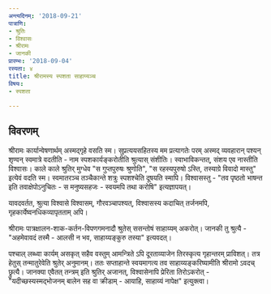 ```yaml
---
अन्त्यदिनम्: '2018-09-21'
पात्राणि:
- श्रुतिः
- विश्वासः
- श्रीरामः
- जानकी
प्रारम्भः: '2018-09-04'
रस्यता: ४
title: श्रीरामस्य स्पशता साहाय्यञ्च
विषयः:
- स्पशता

---
```


## विवरणम्
श्रीरामः कार्यान्वेषणार्थम् अस्मद्गृहे वसति स्म। सुप्रत्ययसहितस्य मम प्रत्यागतेः परम् अस्मद् व्यवहारान् पश्यन् शृण्वन् स्वमात्रे वदतीति - नाम स्पशकार्यङ्करोतीति श्रुत्यास् संशीतिः। स्वाभाविकन्तत्, संशय एव नास्तीति विश्वासः। काले काले श्रुतिर् मुग्धेव "स गुप्तपुरुषः श्रुणोति", "स रहस्यपुरुषो ऽस्ति, तस्याग्रे विवादो मास्तु" इत्येवं वदति स्म। स्वमातरञ्च तञ्चैकान्ते शत्रुः स्पशश्चेति दूषयति स्मापि। विश्वासस्तु - "तव पृष्ठतो भाषन्त इति तवाक्षेपोऽनुचितः - स मनुष्यसहजः - स्वयमपि तथा करोषि" इत्यज्ञापयत्।

यावदवर्तत, श्रुत्या विश्वासे विश्वासम्, गौरवञ्चापश्यत्, विश्वासस्य कदाचित् तर्जनमपि, गृहकार्येष्वनधिकव्यापृतताम् अपि।

श्रीरामः पात्रक्षालन-शाक-कर्तन-विपणगमनादौ श्रुतेस् ससन्तोषं साहाय्यम् अकरोत्। जानकी तु श्रुत्यै - "अहमेवावदं तस्मै - आलसी न भव, साहाय्यङ्कुरु तस्या" इत्यवदत्। 

पश्चाल् लब्ध्वा कार्यम् असकृत् सहैव वस्तुम् आमन्त्रिते ऽपि दूरताव्याजेन तिरस्कृत्य गृहान्तरम् प्राविशत्। तत्र हेतुस् तन्मातुरेवेति श्रुतेर् अनुमानम्। ततः‌ सप्ताहान्ते स्वयमागत्य तव साहाय्यङ्करिष्यामीति श्रीरामो ऽवदच् छ्रुत्यै। जानक्या एवैतत् तन्त्रम् इति श्रुतिर् अजानत्, विश्वासेनापि प्रेरिता तिरोऽकरोत् - "यदीच्छस्यस्मद्भोजनम् बालेन सह वा क्रीडाम् - आयाहि, साहाय्यं नापेक्ष" इत्युक्त्वा।


